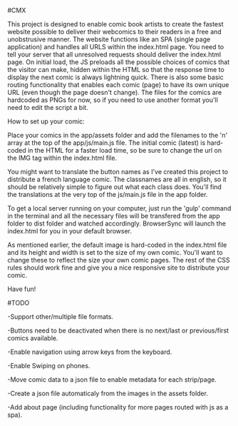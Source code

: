 #CMX

This project is designed to enable comic book artists to create the fastest website possible to deliver their webcomics to their readers in a free and unobstrusive manner. The website functions like an SPA (single page application) and handles all URLS within the index.html page. You need to tell your server that all unresolved requests should deliver the index.html page. On initial load, the JS preloads all the possible choices of comics that the visitor can make, hidden within the HTML so that the response time to display the next comic is always lightning quick. There is also some basic routing functionality that enables each comic (page) to have its own unique URL (even though the page doesn't change). The files for the comics are hardcoded as PNGs for now, so if you need to use another format you'll need to edit the script a bit.

How to set up your comic:

Place your comics in the app/assets folder and add the filenames to the 'n' array at the top of the app/js/main.js file. The initial comic (latest) is hard-coded in the HTML for a faster load time, so be sure to change the url on the IMG tag within the index.html file.

You might want to translate the button names as I've created this project to distribute a french language comic. The classnames are all in english, so it should be relatively simple to figure out what each class does. You'll find the translations at the very top of the js/main.js file in the app folder.

To get a local server running on your computer, just run the 'gulp' command in the terminal and all the necessary files will be transfered from the app folder to dist folder and watched accordingly. BrowserSync will launch the index.html for you in your default browser.

As mentioned earlier, the default image is hard-coded in the index.html file and its height and width is set to the size of my own comic. You'll want to change these to reflect the size your own comic pages. The rest of the CSS rules should work fine and give you a nice responsive site to distribute your comic.

Have fun!

#TODO

-Support other/multiple file formats.

-Buttons need to be deactivated when there is no next/last or previous/first comics available.

-Enable navigation using arrow keys from the keyboard.

-Enable Swiping on phones.

-Move comic data to a json file to enable metadata for each strip/page.

-Create a json file automaticaly from the images in the assets folder.

-Add about page (including functionality for more pages routed with js as a spa).

